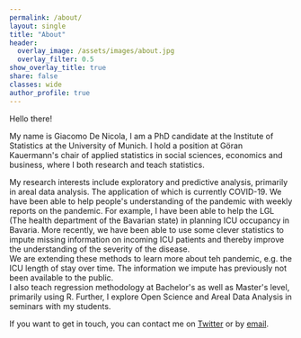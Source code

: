 ```yaml
---
permalink: /about/
layout: single
title: "About"
header:
  overlay_image: /assets/images/about.jpg
  overlay_filter: 0.5
show_overlay_title: true
share: false
classes: wide
author_profile: true  
---
```


Hello there! 

My name is Giacomo De Nicola, I am a PhD candidate at the Institute of Statistics at the University of Munich. I hold a position at Göran Kauermann's chair of applied statistics in social sciences, economics and business, where I both research and teach statistics. <br>

My research interests include exploratory and predictive analysis, primarily in areal data analysis. The application of which is currently COVID-19.  We have been able to help people's understanding of the pandemic with weekly reports on the pandemic. For example, I have been able to help the LGL (The health department of the Bavarian state) in planning ICU occupancy in Bavaria. More recently, we have been able to use some clever statistics to impute missing information on incoming ICU patients and thereby improve the understanding of the severity of the disease. <br>
We are extending these methods to learn more about teh pandemic, e.g. the ICU length of stay over time. The information we impute has previously not been available to the public. <br>
I also teach regression methodology at Bachelor's as well as Master's level, primarily using R. Further, I explore Open Science and Areal Data Analysis in seminars with my students.<br>

If you want to get in touch, you can contact me on [Twitter](https://twitter.com/MartjeRave) or by [email](mailto:martje.rave@stat.uni-muenchen.de). 
